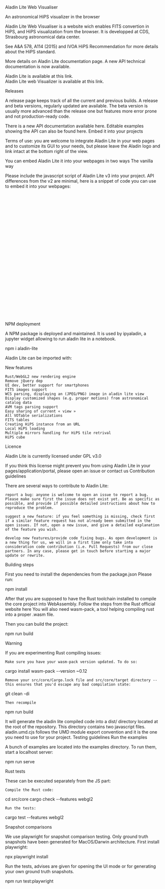 Aladin Lite Web Visualiser

An astronomical HiPS visualizer in the browser

Aladin Lite Web Visualiser is a website wich enables FITS convertion in HiPS, and HiPS visualization from the browser. It is developped at CDS, Strasbourg astronomical data center.

See A&A 578, A114 (2015) and IVOA HiPS Recommendation for more details about the HiPS standard.

More details on Aladin Lite documentation page. A new API technical documentation is now available.


Aladin Lite is available at this link.  
Aladin Lite web Visualizer is available at this link.


Releases

A release page keeps track of all the current and previous builds. A release and beta versions, regularly updated are available. The beta version is usually more advanced than the release one but features more error prone and not production-ready code.


There is a new API documentation available here. Editable examples showing the API can also be found here.
Embed it into your projects

Terms of use: you are welcome to integrate Aladin Lite in your web pages and to customize its GUI to your needs, but please leave the Aladin logo and link intact at the bottom right of the view.

You can embed Aladin Lite it into your webpages in two ways
The vanilla way

Please include the javascript script of Aladin Lite v3 into your project. API differences from the v2 are minimal, here is a snippet of code you can use to embed it into your webpages:

<!doctype html>
<html>
<head>
    <!-- Mandatory when setting up Aladin Lite v3 for a smartphones/tablet usage -->
    <meta name="viewport" content="width=device-width, height=device-height, initial-scale=1.0, user-scalable=no">
</head>
<body>

<div id="aladin-lite-div" style="width: 500px; height: 400px"></div>
<script type="text/javascript" src="https://aladin.cds.unistra.fr/AladinLite/api/v3/latest/aladin.js" charset="utf-8"></script>

<script type="text/javascript">
    let aladin;
    A.init.then(() => {
        aladin = A.aladin('#aladin-lite-div', {fov: 360, projection: "AIT", cooFrame: 'equatorial', showCooGridControl: true, showSimbadPointerControl: true, showCooGrid: true});
    });
</script>

</body>
</html>

NPM deployment

A NPM package is deployed and maintained. It is used by ipyaladin, a jupyter widget allowing to run aladin lite in a notebook.

npm i aladin-lite

Aladin Lite can be imported with:

<script type="module">
    import A from 'aladin-lite';
    // your code...
</script>

New features

    Rust/WebGL2 new rendering engine
    Remove jQuery dep
    UI dev, better support for smartphones
    FITS images support
    WCS parsing, displaying an (JPEG/PNG) image in aladin lite view
    Display customized shapes (e.g. proper motions) from astronomical catalog data
    AVM tags parsing support
    Easy sharing of current « view »
    All VOTable serializations
    FITS tables
    Creating HiPS instance from an URL
    Local HiPS loading
    Multiple mirrors handling for HiPS tile retrival
    HiPS cube

Licence

Aladin Lite is currently licensed under GPL v3.0

If you think this license might prevent you from using Aladin Lite in your pages/application/portal, please open an issue or contact us
Contribution guidelines

There are several ways to contribute to Aladin Lite:

    report a bug: anyone is welcome to open an issue to report a bug. Please make sure first the issue does not exist yet. Be as specific as possible, and provide if possible detailed instructions about how to reproduce the problem.

    suggest a new feature: if you feel something is missing, check first if a similar feature request has not already been submitted in the open issues. If not, open a new issue, and give a detailed explanation of the feature you wish.

    develop new features/provide code fixing bugs. As open development is a new thing for us, we will in a first time only take into consideration code contribution (i.e. Pull Requests) from our close partners. In any case, please get in touch before starting a major update or rewrite.

Building steps

First you need to install the dependencies from the package.json Please run:

npm install

After that you are supposed to have the Rust toolchain installed to compile the core project into WebAssembly. Follow the steps from the Rust official website here You will also need wasm-pack, a tool helping compiling rust into a proper .wasm file.

Then you can build the project:

npm run build

Warning

If you are experimenting Rust compiling issues:

    Make sure you have your wasm-pack version updated. To do so:

cargo install wasm-pack --version ~0.12

    Remove your src/core/Cargo.lock file and src/core/target directory -- this ensures that you'd escape any bad compilation state:

git clean -di

    Then recompile

npm run build

It will generate the aladin lite compiled code into a dist/ directory located at the root of the repository. This directory contains two javascript files. aladin.umd.cjs follows the UMD module export convention and it is the one you need to use for your project.
Testing guidelines
Run the examples

A bunch of examples are located into the examples directory. To run them, start a localhost server:

npm run serve

Rust tests

These can be executed separately from the JS part:

    Compile the Rust code:

cd src/core
cargo check --features webgl2

    Run the tests:

cargo test --features webgl2

Snapshot comparisons

We use playwright for snapshot comparison testing. Only ground truth snapshots have been generated for MacOS/Darwin architecture. First install playwright:

npx playwright install

Run the tests, advises are given for opening the UI mode or for generating your own ground truth snapshots.

npm run test:playwright
